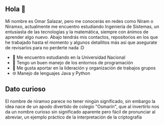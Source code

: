 ## Hola 🙂

Mi nombre es Omar Salazar, pero me conocerás en redes como Niram o Niramxo, actualmente me encuentro estudiando Ingeniería de Sistemas, un entusiasta de las tecnologías y la matemática, siempre con ánimos de aprender algo nuevo. Abajo tendrás mis contactos, repositorios en los que he trabajado hasta el momento y algunos detallitos más así que asegurate de revisarlos para no perderte nada :D 

- 📖 Me encuentro estudiando en la Universidad Nacional
- 🌱 Tengo un buen manejo de los entornos de programación
- 👯 Me gusta aportar en la lideración y organización de trabajos grupos
- 🌐 Manejo de lenguajes Java y Python
## Dato curioso
El nombre de niramxo parece no tener ningún significado, sin embargo la idea nace de un apodo divertido de colegio "Osmarín", que al invertirlo nos da un nombre curioso sin significado aparente pero fácil de pronunciar al abreviar, un ejemplo práctico de la interpretación de la criptografía 

